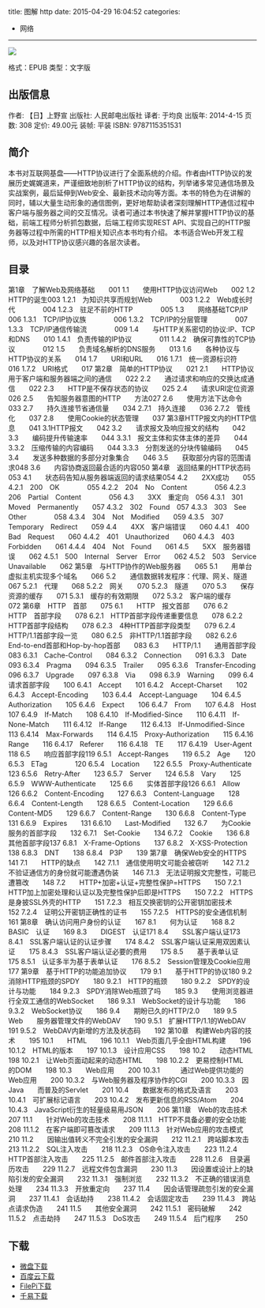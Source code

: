 title: 图解 http
date: 2015-04-29 16:04:52
categories:
  - 网络
---

![](http://img3.douban.com/lpic/s27283822.jpg)

格式：EPUB
类型：文字版

<!--more-->

## 出版信息 ##

作者: 【日】上野宣 
出版社: 人民邮电出版社
译者: 于均良 
出版年: 2014-4-15
页数: 308
定价: 49.00元
装帧: 平装
ISBN: 9787115351531

## 简介 ##

本书对互联网基盘——HTTP协议进行了全面系统的介绍。作者由HTTP协议的发展历史娓娓道来，严谨细致地剖析了HTTP协议的结构，列举诸多常见通信场景及实战案例，最后延伸到Web安全、最新技术动向等方面。本书的特色为在讲解的同时，辅以大量生动形象的通信图例，更好地帮助读者深刻理解HTTP通信过程中客户端与服务器之间的交互情况。读者可通过本书快速了解并掌握HTTP协议的基础，前端工程师分析抓包数据，后端工程师实现REST API、实现自己的HTTP服务器等过程中所需的HTTP相关知识点本书均有介绍。
本书适合Web开发工程师，以及对HTTP协议感兴趣的各层次读者。

## 目录 ##

第1章　了解Web及网络基础　　001
1.1　　使用HTTP协议访问Web　　002
1.2　　HTTP的诞生003
1.2.1　为知识共享而规划Web　　　　003
1.2.2　Web成长时代　　　　004
1.2.3　驻足不前的HTTP　　　　005
1.3　　网络基础TCP/IP　　006
1.3.1　TCP/IP协议族　　　　006
1.3.2　TCP/IP的分层管理　　　　007
1.3.3　TCP/IP通信传输流　　　　009
1.4　　与HTTP关系密切的协议:IP、TCP和DNS　　010
1.4.1　负责传输的IP协议　　　　011
1.4.2　确保可靠性的TCP协议　　　　012
1.5　　负责域名解析的DNS服务　　013
1.6　　各种协议与HTTP协议的关系　　014
1.7　　URI和URL　　016
1.7.1　统一资源标识符　　016
1.7.2　URI格式　　017
第2章　简单的HTTP协议　　021
2.1　　HTTP协议用于客户端和服务器端之间的通信　　022
2.2　　通过请求和响应的交换达成通信　　022
2.3　　HTTP是不保存状态的协议　　025
2.4　　请求URI定位资源　　026
2.5　　告知服务器意图的HTTP　　方法027
2.6　　使用方法下达命令　　033
2.7　　持久连接节省通信量　　034
2.7.1　持久连接　　036
2.7.2　管线化　　037
2.8　　使用Cookie的状态管理　　037
第3章HTTP报文内的HTTP信息　　041
3.1HTTP报文　　042
3.2　　请求报文及响应报文的结构　　042
3.3　　编码提升传输速率　　044
3.3.1　报文主体和实体主体的差异　　044
3.3.2　压缩传输的内容编码　　044
3.3.3　分割发送的分块传输编码　　045
3.4　　发送多种数据的多部分对象集合　　046
3.5　　获取部分内容的范围请求048
3.6　　内容协商返回最合适的内容050
第4章　返回结果的HTTP状态码　　053
4.1　　状态码告知从服务器端返回的请求结果054
4.2　　2XX成功　　055
4.2.1　200　OK　　　　055
4.2.2　204　No　Content　　　　056
4.2.3　206　Partial　Content　　　　056
4.3　　3XX　重定向　056
4.3.1　301　Moved　Permanently　　057
4.3.2　302　Found　057
4.3.3　303　See　Other　　　　058
4.3.4　304　Not　Modified　　059
4.3.5　307　Temporary　Redirect　　059
4.4　　4XX　客户端错误　　060
4.4.1　400　Bad　Request　　060
4.4.2　401　Unauthorized　　060
4.4.3　403　Forbidden　　061
4.4.4　404　Not　Found　　061
4.5　　5XX　服务器错误　　062
4.5.1　500　Internal　Server　Error　　062
4.5.2　503　Service　Unavailable　　062
第5章　与HTTP协作的Web服务器　　065
5.1　　用单台虚拟主机实现多个域名　　066
5.2　　通信数据转发程序：代理、网关、隧道　　067
5.2.1　代理　　068
5.2.2　网关　　070
5.2.3　隧道　　070
5.3　　保存资源的缓存　　071
5.3.1　缓存的有效期限　　072
5.3.2　客户端的缓存　　072
第6章　HTTP　首部　　075
6.1　　HTTP　报文首部　　076
6.2　　HTTP　首部字段　　078
6.2.1　HTTP首部字段传递重要信息　　078
6.2.2　HTTP首部字段结构　　078
6.2.3　4种HTTP首部字段类型　　079
6.2.4　HTTP/1.1首部字段一览　　080
6.2.5　非HTTP/1.1首部字段　　082
6.2.6　　　End-to-end首部和Hop-by-hop首部　　083
6.3　　HTTP/1.1　　通用首部字段　　083
6.3.1　Cache-Control　　084
6.3.2　Connection　　091
6.3.3　Date　　093
6.3.4　Pragma　　094
6.3.5　Trailer　　095
6.3.6　Transfer-Encoding　　096
6.3.7　Upgrade　　097
6.3.8　Via　　098
6.3.9　Warning　　099
6.4　　请求首部字段　　100
6.4.1　Accept　　101
6.4.2　Accept-Charset　　102
6.4.3　Accept-Encoding　　103
6.4.4　Accept-Language　　104
6.4.5　Authorization　　105
6.4.6　Expect　　106
6.4.7　From　　107
6.4.8　Host　　107
6.4.9　If-Match　　108
6.4.10　If-Modified-Since　　110
6.4.11　If-None-Match　　111
6.4.12　If-Range　　112
6.4.13　If-Unmodified-Since　　113
6.4.14　Max-Forwards　　114
6.4.15　Proxy-Authorization　　115
6.4.16　Range　　116
6.4.17　Referer　　116
6.4.18　TE　　117
6.4.19　User-Agent　　118
6.5　　响应首部字段119
6.5.1　Accept-Ranges　　119
6.5.2　Age　　120
6.5.3　ETag　　　　120
6.5.4　Location　　122
6.5.5　Proxy-Authenticate　　123
6.5.6　Retry-After　　123
6.5.7　Server　　124
6.5.8　Vary　　125
6.5.9　WWW-Authenticate　　125
6.6　　实体首部字段126
6.6.1　Allow　　126
6.6.2　Content-Encoding　　127
6.6.3　Content-Language　　128
6.6.4　Content-Length　　128
6.6.5　Content-Location　　129
6.6.6　Content-MD5　　129
6.6.7　Content-Range　　130
6.6.8　Content-Type　　131
6.6.9　Expires　　131
6.6.10　　Last-Modified　　132
6.7　　为Cookie服务的首部字段　　132
6.7.1　Set-Cookie　　134
6.7.2　Cookie　　136
6.8　　其他首部字段137
6.8.1　X-Frame-Options　　137
6.8.2　X-XSS-Protection　　138
6.8.3　DNT　　138
6.8.4　P3P　　139
第7章　确保Web安全的HTTPS　　141
7.1　　HTTP的缺点　　142
7.1.1　通信使用明文可能会被窃听　　142
7.1.2　不验证通信方的身份就可能遭遇伪装　　146
7.1.3　无法证明报文完整性，可能已遭篡改　　148
7.2　　HTTP+加密+认证+完整性保护=HTTPS　　150
7.2.1　HTTP加上加密处理和认证以及完整性保护后即是HTTPS　　150
7.2.2　HTTPS是身披SSL外壳的HTTP　　151
7.2.3　相互交换密钥的公开密钥加密技术　　152
7.2.4　证明公开密钥正确性的证书　　155
7.2.5　HTTPS的安全通信机制　　161
第8章　确认访问用户身份的认证　　167
8.1　　何为认证　　168
8.2　　BASIC　认证　　169
8.3　　DIGEST　认证171
8.4　　SSL客户端认证173
8.4.1　SSL客户端认证的认证步骤　　174
8.4.2　SSL客户端认证采用双因素认证　　175
8.4.3　SSL客户端认证必要的费用　　175
8.5　　基于表单认证　　175
8.5.1　认证多半为基于表单认证　　176
8.5.2　Session管理及Cookie应用　　177
第9章　基于HTTP的功能追加协议　　179
9.1　　基于HTTP的协议180
9.2　　消除HTTP瓶颈的SPDY　　180
9.2.1　HTTP的瓶颈　　180
9.2.2　SPDY的设计与功能　　184
9.2.3　SPDY消除Web瓶颈了吗　　185
9.3　　使用浏览器进行全双工通信的WebSocket　　186
9.3.1　WebSocket的设计与功能　　186
9.3.2　WebSocket协议　　186
9.4　　期盼已久的HTTP/2.0　　189
9.5　　Web　　服务器管理文件的WebDAV　　190
9.5.1　扩展HTTP/1.1的WebDAV　　191
9.5.2　WebDAV内新增的方法及状态码　　192
第10章　构建Web内容的技术　　195
10.1　　HTML　　196
10.1.1　Web页面几乎全由HTML构建　　196
10.1.2　HTML的版本　　197
10.1.3　设计应用CSS　　198
10.2　　动态HTML　　198
10.2.1　让Web页面动起来的动态HTML　　198
10.2.2　更易控制HTML　　的DOM　　198
10.3　　Web应用　　200
10.3.1　　　通过Web提供功能的Web应用　　200
10.3.2　与Web服务器及程序协作的CGI　　200
10.3.3　因Java　　而普及的Servlet　　201
10.4　　数据发布的格式及语言　　203
10.4.1　可扩展标记语言　　203
10.4.2　发布更新信息的RSS/Atom　　204
10.4.3　JavaScript衍生的轻量级易用JSON　　206
第11章　Web的攻击技术　　207
11.1　　针对Web的攻击技术　　208
11.1.1　HTTP不具备必要的安全功能　　208
11.1.2　在客户端即可篡改请求　　209
11.1.3　针对Web应用的攻击模式　　210
11.2　　因输出值转义不完全引发的安全漏洞　　212
11.2.1　跨站脚本攻击　　213
11.2.2　SQL注入攻击　　218
11.2.3　OS命令注入攻击　　223
11.2.4　HTTP首部注入攻击　　225
11.2.5　邮件首部注入攻击　　228
11.2.6　目录遍历攻击　　229
11.2.7　远程文件包含漏洞　　230
11.3　　因设置或设计上的缺陷引发的安全漏洞　　232
11.3.1　强制浏览　　232
11.3.2　不正确的错误消息处理　　234
11.3.3　开放重定向　　237
11.4　　因会话管理疏忽引发的安全漏洞　　237
11.4.1　会话劫持　　238
11.4.2　会话固定攻击　　239
11.4.3　跨站点请求伪造　　241
11.5　　其他安全漏洞　　242
11.5.1　密码破解　　242
11.5.2　点击劫持　　247
11.5.3　DoS攻击　　249
11.5.4　后门程序　　250

## 下载 ##

* [微盘下载](http://vdisk.weibo.com/s/aADaW4YRP52lP)
* [百度云下载](http://pan.baidu.com/s/1sjE2nY9)
* [FilePi下载](http://filepi.com/i/hSBsFzN)
* [千易下载](http://1000eb.com/1ggi2)
